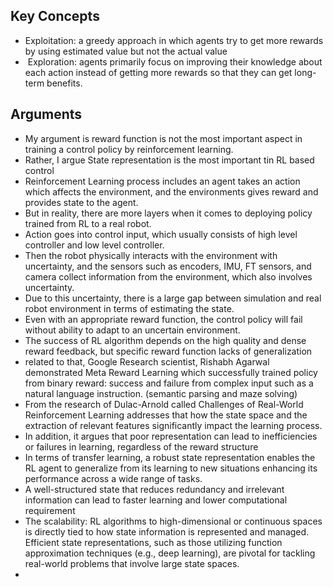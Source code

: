 
## Key Concepts
- Exploitation:  a greedy approach in which agents try to get more rewards by using estimated value but not the actual value
-  Exploration: agents primarily focus on improving their knowledge about each action instead of getting more rewards so that they can get long-term benefits.

## Arguments
- My argument is reward function is not the most important aspect in training a control  policy by reinforcement learning.
- Rather, I argue State representation is the most important tin RL based control
- Reinforcement Learning process includes an agent takes an action which affects the environment, and the environments gives reward and provides state to the agent.
- But in reality, there are more layers when it comes to deploying policy trained from RL to a real robot.
- Action goes into control input, which usually consists of high level controller and low level controller. 
- Then the robot physically interacts with the environment with uncertainty, and the sensors such as encoders, IMU, FT sensors, and camera collect information from the environment, which also involves uncertainty.
- Due to this uncertainty, there is a large gap between simulation and real robot environment in terms of estimating the state.
- Even with an appropriate reward function, the control policy will fail without ability to adapt to an uncertain environment. 
- The success of RL algorithm depends on the high quality and dense reward feedback, but specific reward function lacks of generalization
- related to that, Google Research scientist, Rishabh Agarwal demonstrated Meta Reward  Learning which successfully trained policy from binary reward: success and failure from complex input such as a natural language instruction.  (semantic parsing and maze solving)
- From the research of Dulac-Arnold called Challenges of Real-World Reinforcement Learning addresses that how the state space and the extraction of relevant features significantly impact the learning process. 
- In addition, it argues that poor representation can lead to inefficiencies or failures in learning, regardless of the reward structure
- In terms of transfer learning, a robust state representation enables the RL agent to generalize from its learning to new situations enhancing its performance across a wide range of tasks.
- A well-structured state that reduces redundancy and irrelevant information can lead to faster learning and lower computational requirement
- The scalability: RL algorithms to high-dimensional or continuous spaces is directly tied to how state information is represented and managed. Efficient state representations, such as those utilizing function approximation techniques (e.g., deep learning), are pivotal for tackling real-world problems that involve large state spaces.
- 